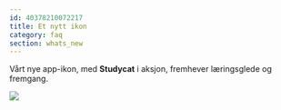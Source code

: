 ```yaml
---
id: 40378210072217
title: Et nytt ikon
category: faq
section: whats_new
---
```

Vårt nye app-ikon, med **Studycat** i aksjon, fremhever læringsglede og fremgang.

![](https://help.studycat.com/hc/article_attachments/40378210068889)